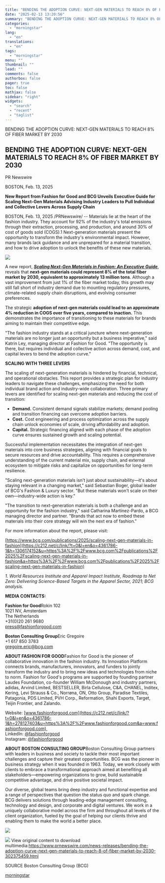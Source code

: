 ```yaml
---
title: "BENDING THE ADOPTION CURVE: NEXT-GEN MATERIALS TO REACH 8% OF FIBER MARKET BY 2030"
date: "2025-02-13 13:20:56"
summary: "BENDING THE ADOPTION CURVE: NEXT-GEN MATERIALS TO REACH 8% OF FIBER MARKET BY 2030 BENDING THE ADOPTION CURVE: NEXT-GEN MATERIALS TO REACH 8% OF FIBER MARKET BY 2030 PR Newswire BOSTON, Feb. 13, 2025 New Report from Fashion for Good and BCG Unveils Executive Guide for Scaling Next-Gen Materials Advising..."
categories:
  - "morningstar"
lang:
  - "en"
translations:
  - "en"
tags:
  - "morningstar"
menu: ""
thumbnail: ""
lead: ""
comments: false
authorbox: false
pager: true
toc: false
mathjax: false
sidebar: "right"
widgets:
  - "search"
  - "recent"
  - "taglist"
---
```


BENDING THE ADOPTION CURVE: NEXT-GEN MATERIALS TO REACH 8% OF FIBER MARKET BY 2030

BENDING THE ADOPTION CURVE: NEXT-GEN MATERIALS TO REACH 8% OF FIBER MARKET BY 2030
----------------------------------------------------------------------------------

PR Newswire

BOSTON, Feb. 13, 2025


**New Report from Fashion for Good and BCG Unveils Executive Guide for Scaling Next-Gen Materials Advising Industry Leaders to Pull Individual and Collective Levers Across Supply Chain**

BOSTON, Feb. 13, 2025 /PRNewswire/ -- Materials lie at the heart of the fashion industry. They account for 92% of the industry's total emissions through their extraction, processing, and production, and around 30% of cost of goods sold (COGS).1 Next-generation materials present the opportunity to transform the industry's environmental impact. However, many brands lack guidance and are unprepared for a material transition, and how to drive adoption to unlock the benefits of these new materials.

[![](https://mma.prnewswire.com/media/2619246/Cover_Scaling_NextGen_Materials_Feb_11__1.jpg)](https://mma.prnewswire.com/media/2619246/Cover_Scaling_NextGen_Materials_Feb_11__1.html)

A new report, [***Scaling Next-Gen Materials in Fashion: An Executive Guide***](https://c212.net/c/link/?t=0&l=en&o=4361786-1&h=1063733329&u=https%3A%2F%2Fwww.bcg.com%2Fpublications%2F2025%2Fscaling-next-gen-materials-in-fashion&a=Scaling+Next-Gen+Materials+in+Fashion%3A+An+Executive+Guide), reveals that **next-gen materials could represent 8% of the total fiber market by 2030, equivalent to approximately 13 million tons**. Although a vast improvement from just 1% of the fiber market today, this growth may still fall short of industry demand due to mounting regulatory pressures, climate-related supply chain disruptions, and evolving consumer preferences.

The strategic **adoption of next-gen materials could lead to an approximate 4% reduction in COGS over five years, compared to inaction.** This demonstrates the importance of transitioning to these materials for brands aiming to maintain their competitive edge.

"The fashion industry stands at a critical juncture where next-generation materials are no longer just an opportunity but a business imperative," said Katrin Ley, managing director at Fashion for Good. "The opportunity is there, but requires individual and collective action across demand, cost, and capital levers to bend the adoption curve."

**SCALING WITH THREE LEVERS**

The scaling of next-generation materials is hindered by financial, technical, and operational obstacles. This report provides a strategic plan for industry leaders to navigate these challenges, emphasizing the need for both individual brand action and industry-wide collaboration. Three primary levers are identified for scaling next-gen materials and reducing the cost of transition:

* **Demand.** Consistent demand signals stabilize markets; demand pooling and transition financing can overcome adoption barriers.
* **Cost.** Cost engineering and process optimization across the supply chain unlock economies of scale, driving affordability and adoption.
* **Capital.** Strategic financing aligned with each phase of the adoption curve ensures sustained growth and scaling potential.

Successful implementation necessitates the integration of next-gen materials into core business strategies, aligning with financial goals to secure resources and drive accountability. This requires a comprehensive understanding of the current material mix, supply chain, and external ecosystem to mitigate risks and capitalize on opportunities for long-term resilience.

"Scaling next-generation materials isn't just about sustainability—it's about staying relevant in a changing market," said Sebastian Boger, global leader of BCG's Fashion & Luxury sector. "But these materials won't scale on their own—industry-wide action is key."

"The transition to next-generation materials is both a challenge and an opportunity for the fashion industry," said Catharina Martinez-Pardo, a BCG managing director and partner. "Brands that act now to embed these materials into their core strategy will win the next era of fashion."

For more information about the report, please visit:

[https://www.bcg.com/publications/2025/scaling-next-gen-materials-in-fashion](https://c212.net/c/link/?t=0&l=en&o=4361786-1&h=1306174152&u=https%3A%2F%2Fwww.bcg.com%2Fpublications%2F2025%2Fscaling-next-gen-materials-in-fashion&a=https%3A%2F%2Fwww.bcg.com%2Fpublications%2F2025%2Fscaling-next-gen-materials-in-fashion)

*1. World Resources Institute and Apparel Impact Institute, Roadmap to Net Zero: Delivering Science-Based Targets in the Apparel Sector, 2021; BCG analysis.*

**MEDIA CONTACTS:**

**Fashion for Good**Rokin 102  
1021 NV, Amsterdam  
The Netherlands  
+31(0)20 261 9680  
[press@fashionforgood.com](mailto:press@fashionforgood.com)

**Boston Consulting Group**Eric Gregoire  
+1 617 850 3783  
[gregoire.eric@bcg.com](mailto:gregoire.eric@bcg.com)

**ABOUT FASHION FOR GOOD**Fashion for Good is the pioneer of collaborative innovation in the fashion industry. Its Innovation Platform connects brands, manufacturers, innovators, and funders to jointly transform the industry and to bring new ideas and technologies from niche to norm. Fashion for Good's programs are supported by founding partner Laudes Foundation, co-founder William McDonough and industry partners, adidas, Arvind Limited, BESTSELLER, Birla Cellulose, C&A, CHANEL, Inditex, Kering, Levi Strauss & Co., Norrøna, ON, Otto Group, Paradise Textiles, Patagonia, PDS Limited, PVH Corp., Reformation, Shahi Exports, Target, Teijin Frontier, and Zalando.

Website: [www.fashionforgood.com](https://c212.net/c/link/?t=0&l=en&o=4361786-1&h=278127403&u=https%3A%2F%2Fwww.fashionforgood.com&a=www.fashionforgood.com)   
LinkedIn: [@fashionforgood](https://c212.net/c/link/?t=0&l=en&o=4361786-1&h=1605297827&u=https%3A%2F%2Fwww.linkedin.com%2Fcompany%2Ffashionforgood&a=%40fashionforgood)  
Instagram: [@fashionforgood](https://c212.net/c/link/?t=0&l=en&o=4361786-1&h=781480122&u=https%3A%2F%2Fwww.instagram.com%2FFashionforGood%2F&a=%40fashionforgood)

**ABOUT BOSTON CONSULTING GROUP**Boston Consulting Group partners with leaders in business and society to tackle their most important challenges and capture their greatest opportunities. BCG was the pioneer in business strategy when it was founded in 1963. Today, we work closely with clients to embrace a transformational approach aimed at benefiting all stakeholders—empowering organizations to grow, build sustainable competitive advantage, and drive positive societal impact.

Our diverse, global teams bring deep industry and functional expertise and a range of perspectives that question the status quo and spark change. BCG delivers solutions through leading-edge management consulting, technology and design, and corporate and digital ventures. We work in a uniquely collaborative model across the firm and throughout all levels of the client organization, fueled by the goal of helping our clients thrive and enabling them to make the world a better place.

[![](https://mma.prnewswire.com/media/798393/Boston_Consulting_Group_Logo.jpg)](https://mma.prnewswire.com/media/798393/Boston_Consulting_Group_Logo.html)

 ![](https://c212.net/c/img/favicon.png?sn=NE18458&sd=2025-02-13) View original content to download multimedia:<https://www.prnewswire.com/news-releases/bending-the-adoption-curve-next-gen-materials-to-reach-8-of-fiber-market-by-2030-302375459.html>

SOURCE Boston Consulting Group (BCG)

[morningstar](https://www.morningstar.com/news/pr-newswire/20250213ne18458/bending-the-adoption-curve-next-gen-materials-to-reach-8-of-fiber-market-by-2030)
